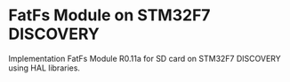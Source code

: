 # FatFs Module on STM32F7 DISCOVERY

Implementation FatFs Module R0.11a for SD card on STM32F7 DISCOVERY using HAL libraries.
